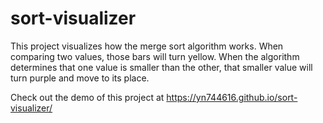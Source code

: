 # sort-visualizer

This project visualizes how the merge sort algorithm works. 
When comparing two values, those bars will turn yellow. When the algorithm determines that one value is smaller
than the other, that smaller value will turn purple and move to its place. 

Check out the demo of this project at https://yn744616.github.io/sort-visualizer/
